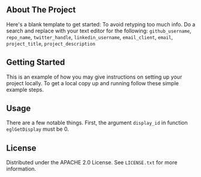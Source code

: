 ## About The Project

Here's a blank template to get started: To avoid retyping too much info. Do a search and replace with your text editor for the following: `github_username`, `repo_name`, `twitter_handle`, `linkedin_username`, `email_client`, `email`, `project_title`, `project_description`



## Getting Started

This is an example of how you may give instructions on setting up your project locally.
To get a local copy up and running follow these simple example steps.



## Usage

There are a few notable things. First, the argument `display_id` in function `eglGetDisplay` must be 0.



<!-- LICENSE -->
## License

Distributed under the APACHE 2.0 License. See `LICENSE.txt` for more information.
